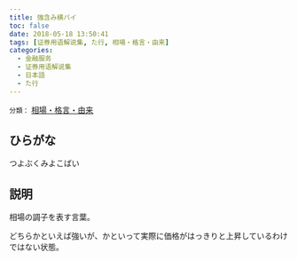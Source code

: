 ```yaml
---
title: 強含み横バイ
toc: false
date: 2018-05-18 13:50:41
tags: [证券用语解说集, た行, 相場・格言・由来]
categories:
  - 金融服务
  - 证券用语解说集
  - 日本語
  - た行
---
```


`分類：` [相場・格言・由来](/tags/相場・格言・由来/)

## ひらがな

つよぶくみよこばい

## 説明

相場の調子を表す言葉。

どちらかといえば強いが、かといって実際に価格がはっきりと上昇しているわけではない状態。
